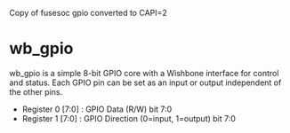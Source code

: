
Copy of fusesoc gpio converted to CAPI=2

wb_gpio
======

wb_gpio is a simple 8-bit GPIO core with a Wishbone interface for control and status.
Each GPIO pin can be set as an input or output independent of the other pins.

- Register 0 [7:0] : GPIO Data (R/W) bit 7:0
- Register 1 [7:0] : GPIO Direction (0=input, 1=output) bit 7:0
